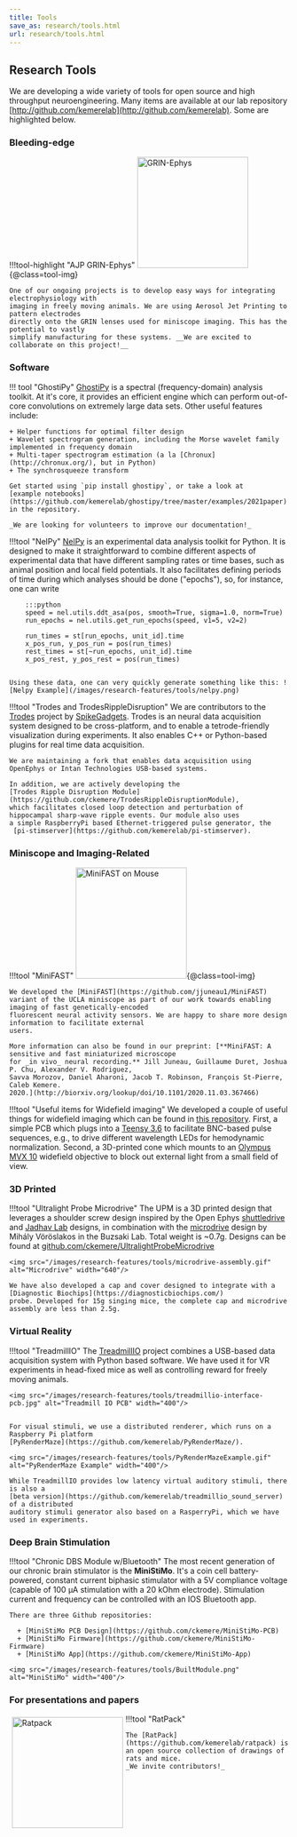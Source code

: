 ```yaml
---
title: Tools
save_as: research/tools.html
url: research/tools.html
---
```


## Research Tools

We are developing a wide variety of tools for open source and high throughput neuroengineering. 
Many items are available at our lab repository
[http://github.com/kemerelab](http://github.com/kemerelab). Some are highlighted below.

### Bleeding-edge
!!!tool-highlight "AJP GRIN-Ephys"
    <img src="/images/research-features/tools/grin-electrode.png" alt="GRIN-Ephys" width="200">{@class=tool-img}

    One of our ongoing projects is to develop easy ways for integrating electrophysiology with
    imaging in freely moving animals. We are using Aerosol Jet Printing to pattern electrodes
    directly onto the GRIN lenses used for miniscope imaging. This has the potential to vastly
    simplify manufacturing for these systems. __We are excited to collaborate on this project!__


### Software
!!! tool "GhostiPy"
    [GhostiPy](https://github.com/kemerelab/ghostipy/) 
    is a spectral (frequency-domain) analysis toolkit. At it's core, it provides an efficient 
    engine which can perform out-of-core convolutions on extremely large data sets. Other
    useful features include: 

    + Helper functions for optimal filter design
    + Wavelet spectrogram generation, including the Morse wavelet family implemented in frequency domain
    + Multi-taper spectrogram estimation (a la [Chronux](http://chronux.org/), but in Python)
    + The synchrosqueeze transform

    Get started using `pip install ghostipy`, or take a look at 
    [example notebooks](https://github.com/kemerelab/ghostipy/tree/master/examples/2021paper) in the repository.

    _We are looking for volunteers to improve our documentation!_



!!!tool "NelPy"
    [NelPy](https://github.com/nelpy/nelpy/)
    is an experimental data analysis toolkit for Python. It is designed to make it straightforward
    to combine different aspects of experimental data that have different sampling rates or time
    bases, such as animal position and local field potentials. It also facilitates defining periods
    of time during which analyses should be done ("epochs"), so, for instance, one can write

        :::python
        speed = nel.utils.ddt_asa(pos, smooth=True, sigma=1.0, norm=True)
        run_epochs = nel.utils.get_run_epochs(speed, v1=5, v2=2)

        run_times = st[run_epochs, unit_id].time
        x_pos_run, y_pos_run = pos(run_times)
        rest_times = st[~run_epochs, unit_id].time
        x_pos_rest, y_pos_rest = pos(run_times)
          

    Using these data, one can very quickly generate something like this: ![Nelpy Example](/images/research-features/tools/nelpy.png)


!!!tool "Trodes and TrodesRippleDisruption"
    We are contributors to the [Trodes](https://bitbucket.org/mkarlsso/trodes/) project by [SpikeGadgets](https://spikegadgets.com/).
    Trodes is an neural data acquisition system designed to be cross-platform, and to enable a tetrode-friendly visualization
    during experiments. It also enables C++ or Python-based plugins for real time data acquisition.

    We are maintaining a fork that enables data acquisition using OpenEphys or Intan Technologies USB-based systems.

    In addition, we are actively developing the
    [Trodes Ripple Disruption Module](https://github.com/ckemere/TrodesRippleDisruptionModule),
    which facilitates closed loop detection and perturbation of hippocampal sharp-wave ripple events. Our module also uses
    a simple RaspberryPi based Ethernet-triggered pulse generator, the
     [pi-stimserver](https://github.com/kemerelab/pi-stimserver).

### Miniscope and Imaging-Related


!!!tool "MiniFAST"
    <img src="/images/research-features/tools/MiniFASTmouse.jpg" alt="MiniFAST on Mouse" width="200"/>{@class=tool-img}

    We developed the [MiniFAST](https://github.com/jjuneau1/MiniFAST) 
    variant of the UCLA miniscope as part of our work towards enabling imaging of fast genetically-encoded 
    fluorescent neural activity sensors. We are happy to share more design information to facilitate external
    users.
    
    More information can also be found in our preprint: [**MiniFAST: A sensitive and fast miniaturized microscope 
    for _in vivo_ neural recording.** Jill Juneau, Guillaume Duret, Joshua P. Chu, Alexander V. Rodriguez,
    Savva Morozov, Daniel Aharoni, Jacob T. Robinson, François St-Pierre, Caleb Kemere.
    2020.](http://biorxiv.org/lookup/doi/10.1101/2020.11.03.367466)


!!!tool "Useful items for Widefield imaging"
    We developed a couple of useful things for widefield imaging which can be found in 
    [this repository](https://github.com/kemerelab/WidefieldMicroscopy). First, a simple PCB which plugs into a
    [Teensy 3.6](https://www.pjrc.com/teensy/)
    to facilitate BNC-based pulse sequences, e.g., to drive different wavelength LEDs for hemodynamic
    normalization. Second, a 3D-printed cone which mounts to an 
    [Olympus MVX 10](https://www.olympus-lifescience.com/en/microscopes/macro/mvx10/) widefield objective to block
    out external light from a small field of view.


### 3D Printed

!!!tool "Ultralight Probe Microdrive"
    The UPM is a 3D printed design that leverages a shoulder screw design inspired by the Open Ephys 
    [shuttledrive](https://github.com/open-ephys/shuttle-drive)
    and [Jadhav Lab](https://gitlab.com/JMOlson/TetDrive-Jadhav-Metal) designs, in combination
    with the [microdrive](https://github.com/buzsakilab/3d_print_designs/tree/master/Microdrives/Metal_recoverable) design 
    by Mihály Vöröslakos in the Buzsaki Lab. Total weight is ~0.7g. Designs can be found
    at [github.com/ckemere/UltralightProbeMicrodrive](https://github.com/ckemere/UltralightProbeMicrodrive)

    <img src="/images/research-features/tools/microdrive-assembly.gif" alt="Microdrive" width="640"/>

    We have also developed a cap and cover designed to integrate with a [Diagnostic Biochips](https://diagnosticbiochips.com/)
    probe. Developed for 15g singing mice, the complete cap and microdrive assembly are less than 2.5g.

### Virtual Reality

!!!tool "TreadmillIO"
    The [TreadmillIO](https://github.com/kemerelab/treadmillio) 
    project combines a USB-based data acquisition system with Python based software. We
    have used it for VR experiments in head-fixed mice as well as controlling reward for freely moving animals.

    <img src="/images/research-features/tools/treadmillio-interface-pcb.jpg" alt="Treadmill IO PCB" width="400"/>


    For visual stimuli, we use a distributed renderer, which runs on a Raspberry Pi platform 
    [PyRenderMaze](https://github.com/kemerelab/PyRenderMaze/).

    <img src="/images/research-features/tools/PyRenderMazeExample.gif" alt="PyRenderMaze Example" width="400"/>

    While TreadmillIO provides low latency virtual auditory stimuli, there is also a 
    [beta version](https://github.com/kemerelab/treadmillio_sound_server) of a distributed
    auditory stimuli generator also based on a RasperryPi, which we have used in experiments.

### Deep Brain Stimulation

!!!tool "Chronic DBS Module w/Bluetooth"
    The most recent generation of our chronic brain stimulator is the **MiniStiMo**. It's a
    coin cell battery-powered, constant current biphasic stimulator with a 5V compliance
    voltage (capable of 100 µA stimulation with a 20 kOhm electrode). Stimulation current
    and frequency can be controlled with an IOS Bluetooth app.

    There are three Github repositories:

      + [MiniStiMo PCB Design](https://github.com/ckemere/MiniStiMo-PCB)
      + [MiniStiMo Firmware](https://github.com/ckemere/MiniStiMo-Firmware)
      + [MiniStiMo App](https://github.com/ckemere/MiniStiMo-App)

    <img src="/images/research-features/tools/BuiltModule.png" alt="MiniStiMo" width="400"/>

### For presentations and papers
!!!tool "RatPack"
    <img src="/images/research-features/tools/ratpack.png" alt="Ratpack" width="200" style="float: left; margin: 5px;"/>

    The [RatPack](https://github.com/kemerelab/ratpack) is an open source collection of drawings of rats and mice. 
    _We invite contributors!_



